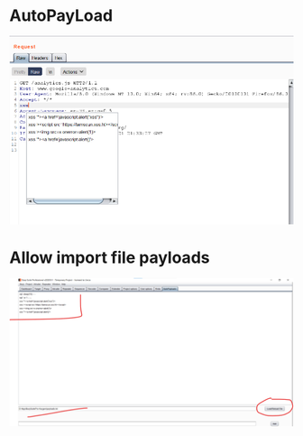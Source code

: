 # AutoPayLoad

![Demo](https://github.com/123Pro123Pro/AutoPayLoad/blob/main/Screenshot%202021-03-18%20094135.png "Demo")

# Allow import file payloads
![Import file](https://github.com/123Pro123Pro/AutoPayLoad/blob/main/Screenshot%202021-03-18%20094514.png "File demo")


